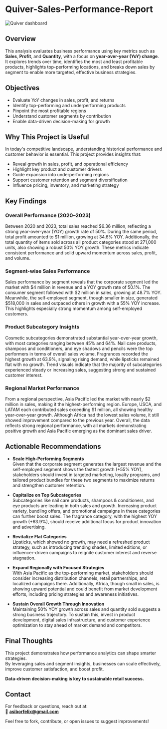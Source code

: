 # Quiver-Sales-Performance-Report
![Quiver dashboard](https://github.com/user-attachments/assets/a7c585f8-cb96-4936-9d56-229a1ae90da5)



## Overview
This analysis evaluates business performance using key metrics such as **Sales**, **Profit**, and **Quantity**, with a focus on **year-over-year (YoY) change**.  
It explores trends over time, identifies the most and least profitable products, highlights top-performing locations, and breaks down sales by segment to enable more targeted, effective business strategies.


## Objectives
- Evaluate YoY changes in sales, profit, and returns  
- Identify top-performing and underperforming products  
- Pinpoint the most profitable regions  
- Understand customer segments by contribution  
- Enable data-driven decision-making for growth  


## Why This Project is Useful
In today's competitive landscape, understanding historical performance and customer behavior is essential. This project provides insights that:

- Reveal growth in sales, profit, and operational efficiency  
- Highlight key product and customer drivers  
- Guide expansion into underperforming regions  
- Support customer retention and segment diversification  
- Influence pricing, inventory, and marketing strategy  


## Key Findings

### Overall Performance (2020–2023)
Between 2020 and 2023, total sales reached $6.36 million, reflecting a strong year-over-year (YOY) growth rate of 50%. During the same period, total profit amounted to $1 million, growing at 34.6% YOY. Additionally, the total quantity of items sold across all product categories stood at 271,000 units, also showing a robust 50% YOY growth. These metrics indicate consistent performance and solid upward momentum across sales, profit, and volume.

### Segment-wise Sales Performance
Sales performance by segment reveals that the corporate segment led the market with $4 million in revenue and a YOY growth rate of 50.1%. The consumer segment followed with $2 million in sales, growing at 48.7% YOY. Meanwhile, the self-employed segment, though smaller in size, generated $518,000 in sales and outpaced others in growth with a 55% YOY increase. This highlights especially strong momentum among self-employed customers.

### Product Subcategory Insights
Cosmetic subcategories demonstrated substantial year-over-year growth, with most categories ranging between 45% and 64%. Nail care products, shampoos and conditioners, and eye shadows and pencils were the top performers in terms of overall sales volume. Fragrances recorded the highest growth at 63.9%, signaling rising demand, while lipsticks remained flat with no growth. Trend visuals indicate that the majority of subcategories experienced steady or increasing sales, suggesting strong and sustained customer interest.

### Regional Market Performance
From a regional perspective, Asia Pacific led the market with nearly $2 million in sales, making it the highest-performing region. Europe, USCA, and LATAM each contributed sales exceeding $1 million, all showing healthy year-over-year growth. Although Africa had the lowest sales volume, it still showed improvement compared to the previous year. Overall, the data reflects strong regional performance, with all markets demonstrating positive growth and Asia Pacific emerging as the dominant sales driver.

## Actionable Recommendations

- **Scale High-Performing Segments**  
  Given that the corporate segment generates the largest revenue and the self-employed segment shows the fastest growth (+55% YOY), stakeholders should invest in targeted marketing, loyalty programs, and tailored product bundles for these two segments to maximize returns and strengthen customer retention.

- **Capitalize on Top Subcategories**  
  Subcategories like nail care products, shampoos & conditioners, and eye products are leading in both sales and growth. Increasing product variety, bundling offers, and promotional campaigns in these categories can further boost sales. The fragrance category, with the highest YOY growth (+63.9%), should receive additional focus for product innovation and advertising.

- **Revitalize Flat Categories**  
  Lipsticks, which showed no growth, may need a refreshed product strategy, such as introducing trending shades, limited editions, or influencer-driven campaigns to reignite customer interest and reverse stagnation.

- **Expand Regionally with Focused Strategies**  
  With Asia Pacific as the top-performing market, stakeholders should consider increasing distribution channels, retail partnerships, and localized campaigns there. Additionally, Africa, though small in sales, is showing upward potential and could benefit from market development efforts, including pricing strategies and awareness initiatives.

- **Sustain Overall Growth Through Innovation**  
  Maintaining 50% YOY growth across sales and quantity sold suggests a strong business trajectory. To sustain this, invest in product development, digital sales infrastructure, and customer experience optimization to stay ahead of market demand and competitors.


## Final Thoughts
This project demonstrates how performance analytics can shape smarter strategies.  
By leveraging sales and segment insights, businesses can scale effectively, improve customer satisfaction, and boost profit.

**Data-driven decision-making is key to sustainable retail success.**


## Contact
For feedback or questions, reach out at:  
📧 **asiborfelix@gmail.com**

Feel free to fork, contribute, or open issues to suggest improvements!
